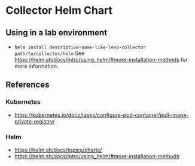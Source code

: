 # Collector Helm Chart

## Using in a lab environment
* `helm install descriptive-name-like-levo-collector path/to/collector/helm`
  See https://helm.sh/docs/intro/using_helm/#more-installation-methods for more information.

## References
### Kubernetes
* https://kubernetes.io/docs/tasks/configure-pod-container/pull-image-private-registry/
### Helm
* https://helm.sh/docs/topics/charts/
* https://helm.sh/docs/intro/using_helm/#more-installation-methods
